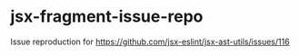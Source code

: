 # jsx-fragment-issue-repo

Issue reproduction for https://github.com/jsx-eslint/jsx-ast-utils/issues/116 
